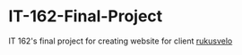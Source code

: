 # IT-162-Final-Project
IT 162's final project for creating website for client 
[rukusvelo](https://rukusvelo.com/IT-162-Final-Project/index.php)
